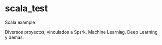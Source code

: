 # scala_test
Scala example

Diversos proyectos, vinculados a Spark, Machine Learning, Deep Learning y demás.

